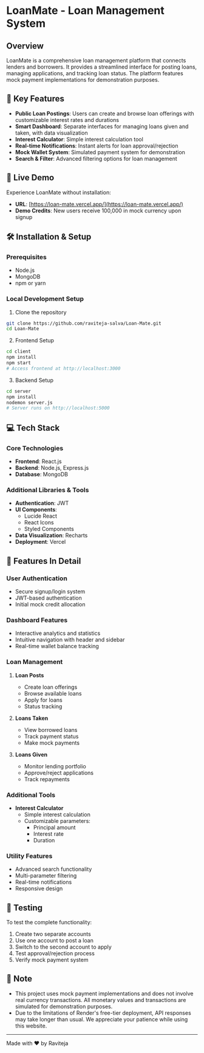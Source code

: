 # LoanMate - Loan Management System

## Overview

LoanMate is a comprehensive loan management platform that connects lenders and borrowers. It provides a streamlined interface for posting loans, managing applications, and tracking loan status. The platform features mock payment implementations for demonstration purposes.

## 🌟 Key Features

- **Public Loan Postings**: Users can create and browse loan offerings with customizable interest rates and durations
- **Smart Dashboard**: Separate interfaces for managing loans given and taken, with data visualization
- **Interest Calculator**: Simple interest calculation tool
- **Real-time Notifications**: Instant alerts for loan approval/rejection
- **Mock Wallet System**: Simulated payment system for demonstration
- **Search & Filter**: Advanced filtering options for loan management

## 🚀 Live Demo

Experience LoanMate without installation:
- **URL**: [https://loan-mate.vercel.app/](https://loan-mate.vercel.app/)
- **Demo Credits**: New users receive 100,000 in mock currency upon signup

## 🛠 Installation & Setup

### Prerequisites
- Node.js
- MongoDB
- npm or yarn

### Local Development Setup

1. Clone the repository
```bash
git clone https://github.com/raviteja-salva/Loan-Mate.git
cd Loan-Mate
```

2. Frontend Setup
```bash
cd client
npm install
npm start
# Access frontend at http://localhost:3000
```

3. Backend Setup
```bash
cd server
npm install
nodemon server.js
# Server runs on http://localhost:5000
```

## 💻 Tech Stack

### Core Technologies
- **Frontend**: React.js
- **Backend**: Node.js, Express.js
- **Database**: MongoDB

### Additional Libraries & Tools
- **Authentication**: JWT
- **UI Components**: 
  - Lucide React
  - React Icons
  - Styled Components
- **Data Visualization**: Recharts
- **Deployment**: Vercel

## 🎯 Features In Detail

### User Authentication
- Secure signup/login system
- JWT-based authentication
- Initial mock credit allocation

### Dashboard Features
- Interactive analytics and statistics
- Intuitive navigation with header and sidebar
- Real-time wallet balance tracking

### Loan Management
1. **Loan Posts**
   - Create loan offerings
   - Browse available loans
   - Apply for loans
   - Status tracking

2. **Loans Taken**
   - View borrowed loans
   - Track payment status
   - Make mock payments

3. **Loans Given**
   - Monitor lending portfolio
   - Approve/reject applications
   - Track repayments

### Additional Tools
- **Interest Calculator**
  - Simple interest calculation
  - Customizable parameters:
    - Principal amount
    - Interest rate
    - Duration

### Utility Features
- Advanced search functionality
- Multi-parameter filtering
- Real-time notifications
- Responsive design

## 🧪 Testing

To test the complete functionality:
1. Create two separate accounts
2. Use one account to post a loan
3. Switch to the second account to apply
4. Test approval/rejection process
5. Verify mock payment system

## 📝 Note

* This project uses mock payment implementations and does not involve real currency transactions. All monetary values and transactions are simulated for demonstration purposes.
* Due to the limitations of Render's free-tier deployment, API responses may take longer than usual. We appreciate your patience while using this website.

---

Made with ❤️ by Raviteja
